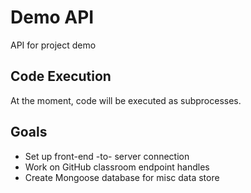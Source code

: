 # Demo API
API for project demo
## Code Execution
At the moment, code will be executed as subprocesses.

## Goals
 - Set up front-end -to- server connection
 - Work on GitHub classroom endpoint handles
 - Create Mongoose database for misc data store

